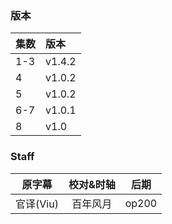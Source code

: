 ### 版本
| 集数 | 版本 |
| :- | :- |
| 1-3 | v1.4.2 |
| 4   | v1.0.2 |
| 5   | v1.0.2 |
| 6-7 | v1.0.1 |
| 8   | v1.0 |

### Staff
| 原字幕 | 校对&时轴 | 后期 |
| :-: | :-: | :-: |
| 官译(Viu) | 百年风月 | op200 |
